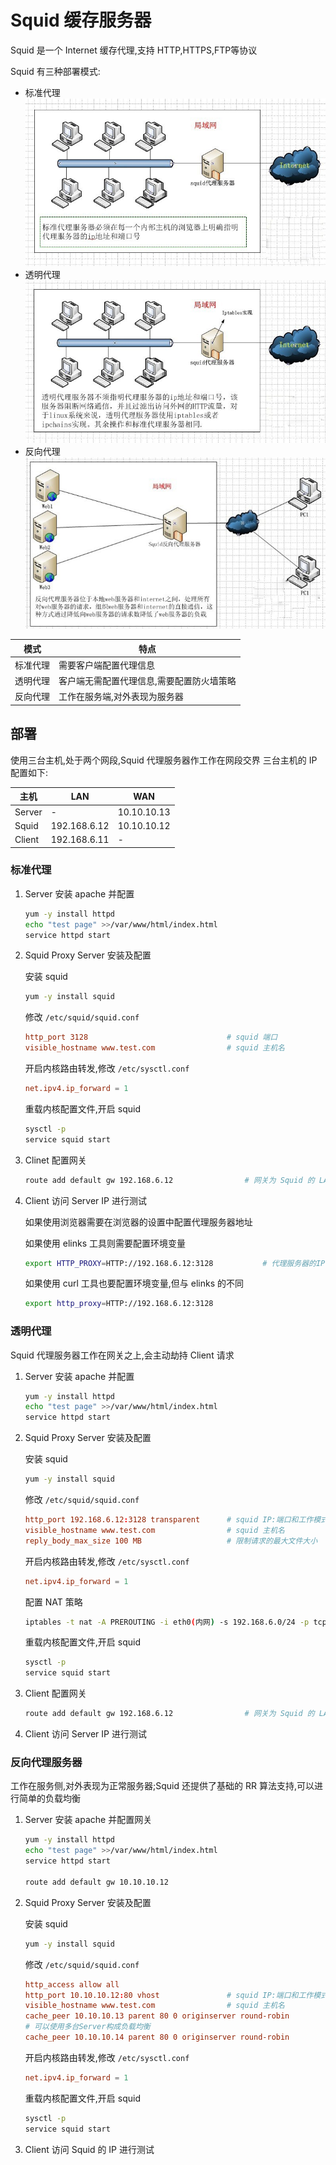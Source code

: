 # Squid 缓存服务器

Squid 是一个 Internet 缓存代理,支持 HTTP,HTTPS,FTP等协议

Squid 有三种部署模式:

* 标准代理
  ![Squid标准代理](Pics/Squid标准代理.jpg)
* 透明代理
  ![Squid透明代理](Pics/Squid透明代理.jpg)
* 反向代理
  ![Squid反向代理](Pics/Squid反向代理.jpg)

|模式|特点|
|----|----|
|标准代理|需要客户端配置代理信息|
|透明代理|客户端无需配置代理信息,需要配置防火墙策略|
|反向代理|工作在服务端,对外表现为服务器|

## 部署

使用三台主机,处于两个网段,Squid 代理服务器作工作在网段交界
三台主机的 IP 配置如下:

|主机|LAN|WAN|
|----|---|----|
|Server|-|10.10.10.13|
|Squid|192.168.6.12|10.10.10.12|
|Client|192.168.6.11|-|

### 标准代理

1. Server 安装 apache 并配置

   ```bash
   yum -y install httpd
   echo "test page" >>/var/www/html/index.html
   service httpd start
   ```

2. Squid Proxy Server 安装及配置

   安装 squid

   ```bash
   yum -y install squid
   ```

   修改 `/etc/squid/squid.conf`

   ```conf
   http_port 3128                               # squid 端口
   visible_hostname www.test.com                # squid 主机名
   ```

   开启内核路由转发,修改 `/etc/sysctl.conf`

   ```conf
   net.ipv4.ip_forward = 1
   ```

   重载内核配置文件,开启 squid

   ```bash
   sysctl -p
   service squid start
   ```

3. Clinet 配置网关

   ```bash
   route add default gw 192.168.6.12                # 网关为 Squid 的 LAN IP
   ```

4. Client 访问 Server IP 进行测试

   如果使用浏览器需要在浏览器的设置中配置代理服务器地址

   如果使用 elinks 工具则需要配置环境变量

   ```bash
   export HTTP_PROXY=HTTP://192.168.6.12:3128           # 代理服务器的IP和端口
   ```

   如果使用 curl 工具也要配置环境变量,但与 elinks 的不同

   ```bash
   export http_proxy=HTTP://192.168.6.12:3128
   ```

### 透明代理

Squid 代理服务器工作在网关之上,会主动劫持 Client 请求

1. Server 安装 apache 并配置

   ```bash
   yum -y install httpd
   echo "test page" >>/var/www/html/index.html
   service httpd start
   ```

2. Squid Proxy Server 安装及配置

   安装 squid

   ```bash
   yum -y install squid
   ```

   修改 `/etc/squid/squid.conf`

   ```conf
   http_port 192.168.6.12:3128 transparent      # squid IP:端口和工作模式
   visible_hostname www.test.com                # squid 主机名
   reply_body_max_size 100 MB                   # 限制请求的最大文件大小
   ```

   开启内核路由转发,修改 `/etc/sysctl.conf`

   ```conf
   net.ipv4.ip_forward = 1
   ```

   配置 NAT 策略

   ```bash
   iptables -t nat -A PREROUTING -i eth0(内网) -s 192.168.6.0/24 -p tcp -dport 80 -j REDIRECT --to-ports 3128
   ```

   重载内核配置文件,开启 squid

   ```bash
   sysctl -p
   service squid start
   ```

3. Client 配置网关

   ```bash
   route add default gw 192.168.6.12                # 网关为 Squid 的 LAN IP
   ```

4. Client 访问 Server IP 进行测试

### 反向代理服务器

工作在服务侧,对外表现为正常服务器;Squid 还提供了基础的 RR 算法支持,可以进行简单的负载均衡

1. Server 安装 apache 并配置网关

   ```bash
   yum -y install httpd
   echo "test page" >>/var/www/html/index.html
   service httpd start

   route add default gw 10.10.10.12
   ```

2. Squid Proxy Server 安装及配置

   安装 squid

   ```bash
   yum -y install squid
   ```

   修改 `/etc/squid/squid.conf`

   ```conf
   http_access allow all
   http_port 10.10.10.12:80 vhost               # squid IP:端口和工作模式
   visible_hostname www.test.com                # squid 主机名
   cache_peer 10.10.10.13 parent 80 0 originserver round-robin
   # 可以使用多台Server构成负载均衡
   cache_peer 10.10.10.14 parent 80 0 originserver round-robin
   ```

   开启内核路由转发,修改 `/etc/sysctl.conf`

   ```conf
   net.ipv4.ip_forward = 1
   ```

   重载内核配置文件,开启 squid

   ```bash
   sysctl -p
   service squid start
   ```

3. Client 访问 Squid 的 IP 进行测试
